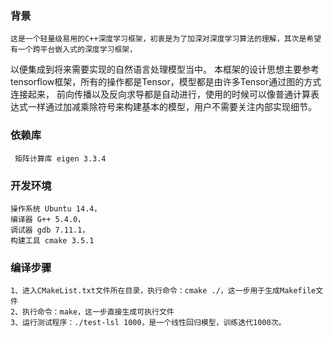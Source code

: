 ### 背景
    这是一个轻量级易用的C++深度学习框架，初衷是为了加深对深度学习算法的理解，其次是希望有一个跨平台嵌入式的深度学习框架，
以便集成到将来需要实现的自然语言处理模型当中。
    本框架的设计思想主要参考tensorflow框架，所有的操作都是Tensor，模型都是由许多Tensor通过图的方式连接起来，
前向传播以及反向求导都是自动进行，使用的时候可以像普通计算表达式一样通过加减乘除符号来构建基本的模型，用户不需要关注内部实现细节。

### 依赖库
     矩阵计算库 eigen 3.3.4 

### 开发环境 
    操作系统 Ubuntu 14.4， 
    编译器 G++ 5.4.0，
    调试器 gdb 7.11.1， 
    构建工具 cmake 3.5.1

### 编译步骤
    1、进入CMakeList.txt文件所在目录，执行命令：cmake ./，这一步用于生成Makefile文件
    2、执行命令：make，这一步直接生成可执行文件
    3、运行测试程序：./test-lsl 1000，是一个线性回归模型，训练迭代1000次。

